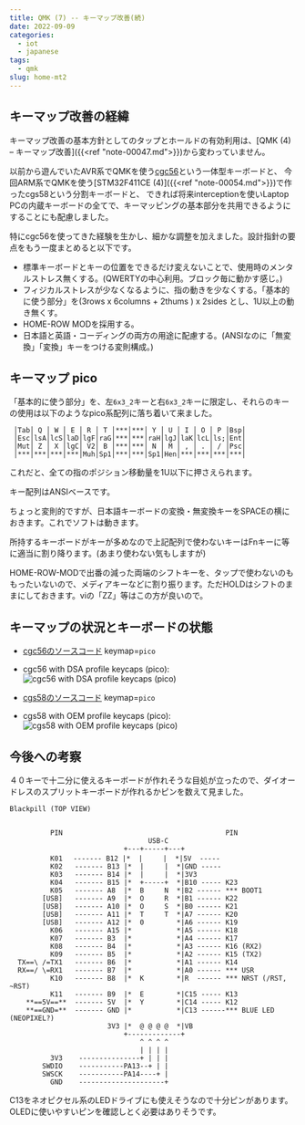 ```yaml
---
title: QMK (7) -- キーマップ改善(続)
date: 2022-09-09
categories:
  - iot
  - japanese
tags:
  - qmk
slug: home-mt2
---
```


## キーマップ改善の経緯

キーマップ改善の基本方針としてのタップとホールドの有効利用は、[QMK (4) – キーマップ改善]({{<ref "note-00047.md">}})から変わっていません。

以前から遊んでいたAVR系でQMKを使う[cgc56](https://github.com/osamuaoki/cg56)という一体型キーボードと、
今回ARM系でQMKを使う[STM32F411CE (4)]({{<ref "note-00054.md">}})で作ったcgs58という分割キーボードと、
できれば将来interceptionを使いLaptop PCの内蔵キーボードの全てで、キーマッピングの基本部分を共用できるようにすることにも配慮しました。

特にcgc56を使ってきた経験を生かし、細かな調整を加えました。設計指針の要点をもう一度まとめると以下です。

* 標準キーボードとキーの位置をできるだけ変えないことで、使用時のメンタルストレス無くする。(QWERTYの中心利用。ブロック毎に動かす感じ。)
* フィジカルストレスが少なくなるように、指の動きを少なくする。「基本的に使う部分」を(3rows x 6columns + 2thums ) x 2sides とし、1U以上の動き無くす。
* HOME-ROW MODを採用する。
* 日本語と英語・コーディングの両方の用途に配慮する。(ANSIなのに「無変換」「変換」キーをつける変則構成。)

## キーマップ pico

「基本的に使う部分」を、左`6x3_2`キーと右`6x3_2`キーに限定し、それらのキーの使用は以下のようなpico系配列に落ち着いて来ました。

```
 │Tab│ Q │ W │ E │ R │ T │***│***│ Y │ U │ I │ O │ P │Bsp│
 │Esc│lsA│lcS│laD│lgF│raG│***│***│raH│lgJ│laK│lcL│ls;│Ent│
 │Mut│ Z │ X │lgC│ V2│ B │***│***│ N │ M │ , │ . │ / │Psc│
 │***│***│***│***│Muh│Sp1│***│***│Sp1│Hen│***│***│***│***│
```

これだと、全ての指のポジション移動量を1U以下に押さえられます。

キー配列はANSIベースです。

ちょっと変則的ですが、日本語キーボードの変換・無変換キーをSPACEの横におきます。これでソフトは動きます。

所持するキーボードがキーが多めなので上記配列で使わないキーはFnキーに等に適当に割り降ります。(あまり使わない気もしますが)

HOME-ROW-MODで出番の減った両端のシフトキーを、タップで使わないのももったいないので、メディアキーなどに割り振ります。ただHOLDはシフトのままにしておきます。viの「ZZ」等はこの方が良いので。

## キーマップの状況とキーボードの状態

* [cgc56のソースコード](https://github.com/osamuaoki/qmk_firmware/tree/osamu1/keyboards/cgc56) keymap=`pico`
* cgc56 with DSA profile keycaps (pico):
![cgc56 with DSA profile keycaps (pico)](/img/cgc56-20220911.jpg)

* [cgs58のソースコード](https://github.com/osamuaoki/qmk_firmware/tree/osamu1/keyboards/cgs58) keymap=`pico`
* cgs58 with OEM profile keycaps (pico):
![cgs58 with OEM profile keycaps (pico)](/img/cgs58-20220911.jpg)

## 今後への考察

４０キーで十二分に使えるキーボードが作れそうな目処が立ったので、ダイオードレスのスプリットキーボードが作れるかピンを数えて見ました。

```
Blackpill (TOP VIEW)


          PIN                                        PIN
                                  USB-C
                            +---+-----+---+
          K01 　------- B12 |*  |     |  *|5V  -----
          K02   ------- B13 |*  |     |  *|GND -----
          K03   ------- B14 |*  |     |  *|3V3          
          K04   ------- B15 |*  +-----+  *|B10 ----- K23 
          K05   ------- A8  |*  B     N  *|B2 ------ *** BOOT1
        [USB]   ------- A9  |*  O     R  *|B1 ------ K22
        [USB]   ------- A10 |*  O     S  *|B0 ------ K21
        [USB]   ------- A11 |*  T     T  *|A7 ------ K20
        [USB]   ------- A12 |*  0        *|A6 ------ K19
          K06   ------- A15 |*           *|A5 ------ K18  
          K07   ------- B3  |*           *|A4 ------ K17  
          K08   ------- B4  |*           *|A3 ------ K16 (RX2)
          K09   ------- B5  |*           *|A2 ------ K15 (TX2)
  TX==\ /=TX1   ------- B6  |*           *|A1 ------ K14
  RX==/ \=RX1   ------- B7  |*           *|A0 ------ *** USR
          K10   ------- B8  |*  K        *|R  ------ *** NRST (/RST, ~RST)
          K11   ------- B9  |*  E        *|C15 ----- K13
    **==5V==**  ------- 5V  |*  Y        *|C14 ----- K12
    **==GND=**  ------- GND |*           *|C13 ------*** BLUE LED (NEOPIXEL?)
                        3V3 |*  @ @ @ @  *|VB
                            +-------------+
                                ^ ^ ^ ^
                                | | | |
          3V3    ---------------+ | | |
        SWDIO    -----------PA13--+ | |
        SWSCK    -----------PA14----+ |
          GND    ---------------------+
```

C13をネオピクセル系のLEDドライブにも使えそうなので十分ピンがあります。
OLEDに使いやすいピンを確認しとく必要はありそうです。
<!-- vim: se ai tw=150: -->
